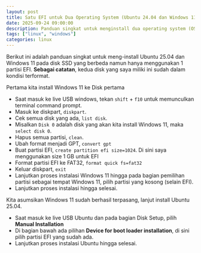 ```yaml
---
layout: post
title: Satu EFI untuk Dua Operating System (Ubuntu 24.04 dan Windows 11) pada dua disk yang berbeda
date: 2025-09-24 09:00:00
description: Panduan singkat untuk menginstall dua operating system (OS) atau biasa disebut sebagai Dual Boot namun hanya menggunakan satu partisi EFI.
tags: ["linux", "windows"]
categories: linux
---
```


Berikut ini adalah panduan singkat untuk meng-install Ubuntu 25.04 dan Windows 11 pada disk SSD yang berbeda namun hanya menggunakan 1 partisi EFI. **Sebagai catatan**, kedua disk yang saya miliki ini sudah dalam kondisi terformat.

Pertama kita install Windows 11 ke Disk pertama

- Saat masuk ke live USB windows, tekan `shift` + `f10` untuk memunculkan terminal command prompt.
- Masuk ke diskpart, `diskpart`.
- Cek semua disk yang ada, `list disk`.
- Misalkan `Disk 0` adalah disk yang akan kita install Windows 11, maka `select disk 0`.
- Hapus semua partisi, `clean`.
- Ubah format menjadi GPT, `convert gpt`
- Buat partisi EFI, `create partition efi size=1024`. Di sini saya menggunakan size 1 GB untuk EFI
- Format partisi EFI ke FAT32, `format quick fs=fat32`
- Keluar diskpart, `exit`
- Lanjutkan proses instalasi Windows 11 hingga pada bagian pemilihan partisi sebagai tempat Windows 11, pilih partisi yang kosong (selain EFI).
- Lanjutkan proses instalasi hingga selesai.

Kita asumsikan Windows 11 sudah berhasil terpasang, lanjut install Ubuntu 25.04.

- Saat masuk ke live USB Ubuntu dan pada bagian Disk Setup, pilih **Manual Installation**
- Di bagian bawah ada pilihan **Device for boot loader installation**, di sini pilih partisi EFI yang sudah ada.
- Lanjutkan proses instalasi Ubuntu hingga selesai.
